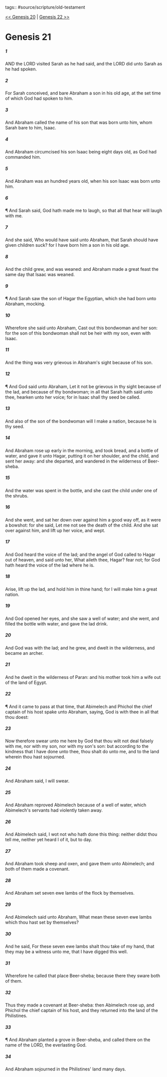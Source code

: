 tags:: #source/scripture/old-testament

[<< Genesis 20](old-testament/01_Genesis/Genesis_20.md) | [Genesis 22 >>](old-testament/01_Genesis/Genesis_22.md)

# Genesis 21

##### 1

AND the LORD visited Sarah as he had said, and the LORD did unto Sarah as he had spoken.

##### 2

For Sarah conceived, and bare Abraham a son in his old age, at the set time of which God had spoken to him.

##### 3

And Abraham called the name of his son that was born unto him, whom Sarah bare to him, Isaac.

##### 4

And Abraham circumcised his son Isaac being eight days old, as God had commanded him.

##### 5

And Abraham was an hundred years old, when his son Isaac was born unto him.

##### 6

¶ And Sarah said, God hath made me to laugh, so that all that hear will laugh with me.

##### 7

And she said, Who would have said unto Abraham, that Sarah should have given children suck? for I have born him a son in his old age.

##### 8

And the child grew, and was weaned: and Abraham made a great feast the same day that Isaac was weaned.

##### 9

¶ And Sarah saw the son of Hagar the Egyptian, which she had born unto Abraham, mocking.

##### 10

Wherefore she said unto Abraham, Cast out this bondwoman and her son: for the son of this bondwoman shall not be heir with my son, even with Isaac.

##### 11

And the thing was very grievous in Abraham's sight because of his son.

##### 12

¶ And God said unto Abraham, Let it not be grievous in thy sight because of the lad, and because of thy bondwoman; in all that Sarah hath said unto thee, hearken unto her voice; for in Isaac shall thy seed be called.

##### 13

And also of the son of the bondwoman will I make a nation, because he is thy seed.

##### 14

And Abraham rose up early in the morning, and took bread, and a bottle of water, and gave it unto Hagar, putting it on her shoulder, and the child, and sent her away: and she departed, and wandered in the wilderness of Beer-sheba.

##### 15

And the water was spent in the bottle, and she cast the child under one of the shrubs.

##### 16

And she went, and sat her down over against him a good way off, as it were a bowshot: for she said, Let me not see the death of the child. And she sat over against him, and lift up her voice, and wept.

##### 17

And God heard the voice of the lad; and the angel of God called to Hagar out of heaven, and said unto her, What aileth thee, Hagar? fear not; for God hath heard the voice of the lad where he is.

##### 18

Arise, lift up the lad, and hold him in thine hand; for I will make him a great nation.

##### 19

And God opened her eyes, and she saw a well of water; and she went, and filled the bottle with water, and gave the lad drink.

##### 20

And God was with the lad; and he grew, and dwelt in the wilderness, and became an archer.

##### 21

And he dwelt in the wilderness of Paran: and his mother took him a wife out of the land of Egypt.

##### 22

¶ And it came to pass at that time, that Abimelech and Phichol the chief captain of his host spake unto Abraham, saying, God is with thee in all that thou doest:

##### 23

Now therefore swear unto me here by God that thou wilt not deal falsely with me, nor with my son, nor with my son's son: but according to the kindness that I have done unto thee, thou shalt do unto me, and to the land wherein thou hast sojourned.

##### 24

And Abraham said, I will swear.

##### 25

And Abraham reproved Abimelech because of a well of water, which Abimelech's servants had violently taken away.

##### 26

And Abimelech said, I wot not who hath done this thing: neither didst thou tell me, neither yet heard I of it, but to day.

##### 27

And Abraham took sheep and oxen, and gave them unto Abimelech; and both of them made a covenant.

##### 28

And Abraham set seven ewe lambs of the flock by themselves.

##### 29

And Abimelech said unto Abraham, What mean these seven ewe lambs which thou hast set by themselves?

##### 30

And he said, For these seven ewe lambs shalt thou take of my hand, that they may be a witness unto me, that I have digged this well.

##### 31

Wherefore he called that place Beer-sheba; because there they sware both of them.

##### 32

Thus they made a covenant at Beer-sheba: then Abimelech rose up, and Phichol the chief captain of his host, and they returned into the land of the Philistines.

##### 33

¶ And Abraham planted a grove in Beer-sheba, and called there on the name of the LORD, the everlasting God.

##### 34

And Abraham sojourned in the Philistines' land many days.
